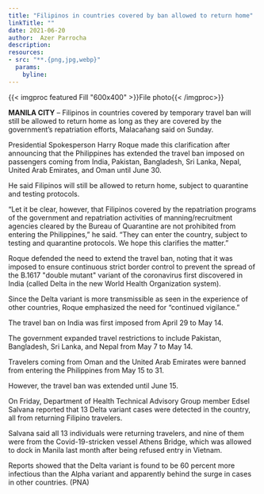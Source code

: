 ```yaml
---
title: "Filipinos in countries covered by ban allowed to return home"
linkTitle: ""
date: 2021-06-20
author:  Azer Parrocha
description:
resources:
- src: "**.{png,jpg,webp}"
  params:
    byline: 
---
```

{{< imgproc featured Fill "600x400" >}}File photo{{< /imgproc>}}

**MANILA CITY** –  Filipinos in countries covered by temporary travel ban will still be allowed to return home as long as they are covered by the government’s repatriation efforts, Malacañang said on Sunday.

Presidential Spokesperson Harry Roque made this clarification after announcing that the Philippines has extended the travel ban imposed on passengers coming from India, Pakistan, Bangladesh, Sri Lanka, Nepal, United Arab Emirates, and Oman until June 30.

He said Filipinos will still be allowed to return home, subject to quarantine and testing protocols.

“Let it be clear, however, that Filipinos covered by the repatriation programs of the government and repatriation activities of manning/recruitment agencies cleared by the Bureau of Quarantine are not prohibited from entering the Philippines,” he said. “They can enter the country, subject to testing and quarantine protocols. We hope this clarifies the matter.”

Roque defended the need to extend the travel ban, noting that it was imposed to ensure continuous strict border control to prevent the spread of the B.1617 "double mutant" variant of the coronavirus first discovered in India (called Delta in the new World Health Organization system).

Since the Delta variant is more transmissible as seen in the experience of other countries, Roque emphasized the need for “continued vigilance.”

The travel ban on India was first imposed from April 29 to May 14.

The government expanded travel restrictions to include Pakistan, Bangladesh, Sri Lanka, and Nepal from May 7 to May 14.

Travelers coming from Oman and the United Arab Emirates were banned from entering the Philippines from May 15 to 31.

However, the travel ban was extended until June 15.

On Friday, Department of Health Technical Advisory Group member Edsel Salvana reported that 13 Delta variant cases were detected in the country, all from returning Filipino travelers.

Salvana said all 13 individuals were returning travelers, and nine of them were from the Covid-19-stricken vessel Athens Bridge, which was allowed to dock in Manila last month after being refused entry in Vietnam.

Reports showed that the Delta variant is found to be 60 percent more infectious than the Alpha variant and apparently behind the surge in cases in other countries. (PNA)